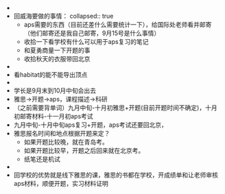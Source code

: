 -
- 回威海要做的事情：
  collapsed:: true
	- aps需要的东西（目前还差什么需要统计一下），给国际处老师看并邮寄（他们邮寄还是我自己邮寄，9月15号是什么事情）
	- 收拾一下看学校有什么可以用于aps复习的笔记
	- 和夏勇商量一下开题的事
	- 收拾秋天的衣服带回北京
-
- 看habitat的能不能导出顶点
-
- 学长是9月末到10月中旬会出去
- 雅思->开题->aps，课程描述->科研
- （之前需要背单词）九月中旬-十月初雅思+开题(目前开题时间不确定)，十月初邮寄材料-十一月初aps考试
- 九月中旬-十月中旬aps复习+开题，aps考试还要回北京，
- 雅思报名时间和地点根据开题来定？
	- 如果开题比较晚，就在青岛考。
	- 如果开题比较早，开题之后回来就在北京考。
	- 纸笔还是机试
-
- 回学校的优势就是线下雅思的课，雅思的书都在学校，开成绩单和让老师审核aps材料，顺便开题，实习材料证明